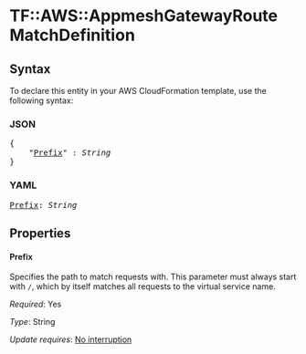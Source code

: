 # TF::AWS::AppmeshGatewayRoute MatchDefinition

## Syntax

To declare this entity in your AWS CloudFormation template, use the following syntax:

### JSON

<pre>
{
    "<a href="#prefix" title="Prefix">Prefix</a>" : <i>String</i>
}
</pre>

### YAML

<pre>
<a href="#prefix" title="Prefix">Prefix</a>: <i>String</i>
</pre>

## Properties

#### Prefix

Specifies the path to match requests with. This parameter must always start with `/`, which by itself matches all requests to the virtual service name.

_Required_: Yes

_Type_: String

_Update requires_: [No interruption](https://docs.aws.amazon.com/AWSCloudFormation/latest/UserGuide/using-cfn-updating-stacks-update-behaviors.html#update-no-interrupt)

